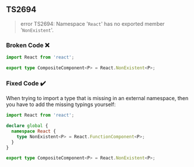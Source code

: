 ## TS2694

> error TS2694: Namespace '`React`' has no exported member '`NonExistent`'.

### Broken Code ❌

```ts
import React from 'react';

export type CompositeComponent<P> = React.NonExistent<P>;
```

### Fixed Code ✔️

When trying to import a type that is missing in an external namespace, then you have to add the missing typings yourself:

```ts
import React from 'react';

declare global {
  namespace React {
    type NonExistent<P> = React.FunctionComponent<P>;
  }
}

export type CompositeComponent<P> = React.NonExistent<P>;
```
